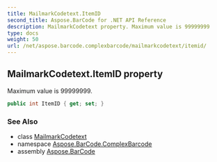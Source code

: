 ```yaml
---
title: MailmarkCodetext.ItemID
second_title: Aspose.BarCode for .NET API Reference
description: MailmarkCodetext property. Maximum value is 99999999
type: docs
weight: 50
url: /net/aspose.barcode.complexbarcode/mailmarkcodetext/itemid/
---
```

## MailmarkCodetext.ItemID property

Maximum value is 99999999.

```csharp
public int ItemID { get; set; }
```

### See Also

* class [MailmarkCodetext](../)
* namespace [Aspose.BarCode.ComplexBarcode](../../mailmarkcodetext/)
* assembly [Aspose.BarCode](../../../)


